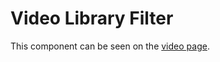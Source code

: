 # Video Library Filter

This component can be seen on the [video page](/styleguide/pages/video-page/preview).
